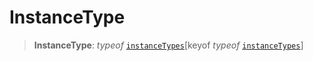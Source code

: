 # InstanceType

> **InstanceType**: *typeof* [`instanceTypes`](../variables/instanceTypes.md)\[keyof *typeof* [`instanceTypes`](../variables/instanceTypes.md)\]
